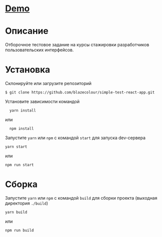 # [Demo](http://accurate-street.surge.sh/)

# Описание
  Отборочное тестовое задание на курсы стажировки разработчиков пользовательских интерфейсов.
# Установка
  Склонируйте или загрузите репозиторий
  ```Shell
  $ git clone https://github.com/blazecolour/simple-test-react-app.git
  ```
  Установите зависимости командой
  ```shell
    yarn install
  ```
  или
  ```shell
    npm install
  ```
  
  Запустите `yarn` или `npm` с командой `start` для запуска dev-сервера
  ```Shell
  yarn start
  ```
  или
  ```Shell
  npm run start
  ```
# Сборка
  Запустите `yarn` или `npm` с командой `build` для сборки проекта (выходная директория `./build`)
```Shell
yarn build
```
  или
```Shell
npm run build
```
